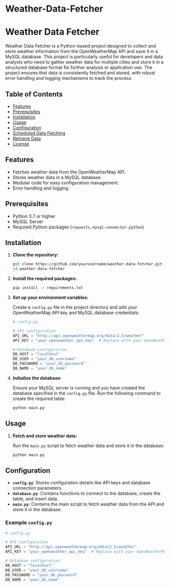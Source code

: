 # Weather-Data-Fetcher


# Weather Data Fetcher

Weather Data Fetcher is a Python-based project designed to collect and store weather information from the OpenWeatherMap API and save it in a MySQL database. This project is particularly useful for developers and data analysts who need to gather weather data for multiple cities and store it in a structured database format for further analysis or application use. The project ensures that data is consistently fetched and stored, with robust error handling and logging mechanisms to track the process.

## Table of Contents

- [Features](#features)
- [Prerequisites](#prerequisites)
- [Installation](#installation)
- [Usage](#usage)
- [Configuration](#configuration)
- [Scheduled Data Fetching](#scheduled-data-fetching)
- [Retrieve Data](#retrieve-data)
- [License](#license)

## Features

- Fetches weather data from the OpenWeatherMap API.
- Stores weather data in a MySQL database.
- Modular code for easy configuration management.
- Error handling and logging.

## Prerequisites

- Python 3.7 or higher
- MySQL Server
- Required Python packages (`requests`, `mysql-connector-python`)

## Installation

1. **Clone the repository:**

    ```sh
    git clone https://github.com/yourusername/weather-data-fetcher.git
    cd weather-data-fetcher
    ```

2. **Install the required packages:**

    ```sh
    pip install -r requirements.txt
    ```

3. **Set up your environment variables:**

    Create a `config.py` file in the project directory and add your OpenWeatherMap API key and MySQL database credentials:

    ```python
    # config.py

    # API configuration
    API_URL = "http://api.openweathermap.org/data/2.5/weather"
    API_KEY = "your_openweather_api_key"  # Replace with your OpenWeatherMap API key

    # Database configuration
    DB_HOST = "localhost"
    DB_USER = "your_db_username"
    DB_PASSWORD = "your_db_password"
    DB_NAME = "your_db_name"
    ```

4. **Initialize the database:**

    Ensure your MySQL server is running and you have created the database specified in the `config.py` file. Run the following command to create the required table:

    ```sh
    python main.py
    ```

## Usage

1. **Fetch and store weather data:**

    Run the `main.py` script to fetch weather data and store it in the database:

    ```sh
    python main.py
    ```

## Configuration

- **`config.py`**: Stores configuration details like API keys and database connection parameters.
- **`database.py`**: Contains functions to connect to the database, create the table, and insert data.
- **`main.py`**: Contains the main script to fetch weather data from the API and store it in the database.

### Example `config.py`

```python
# config.py

# API configuration
API_URL = "http://api.openweathermap.org/data/2.5/weather"
API_KEY = "your_openweather_api_key"  # Replace with your OpenWeatherMap API key

# Database configuration
DB_HOST = "localhost"
DB_USER = "your_db_username"
DB_PASSWORD = "your_db_password"
DB_NAME = "your_db_name"
